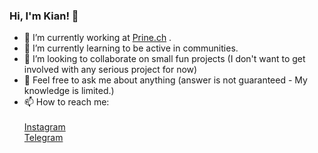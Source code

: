 ### Hi, I'm Kian! 👋

- 🔭 I’m currently working at [Prine.ch](https://prine.ch) .
- 🌱 I’m currently learning to be active in communities.
- 👯 I’m looking to collaborate on small fun projects (I don't want to get involved with any serious project for now)
- 💬 Feel free to ask me about anything (answer is not guaranteed - My knowledge is limited.)
- 📫 How to reach me:<br/><br/>
    [Instagram](https://instagram.com/kianashnad/) <br/>
    [Telegram](https://t.me/kianashnad/) <br/>
